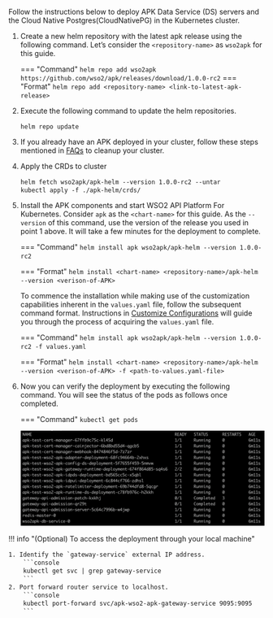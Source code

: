 
Follow the instructions below to deploy APK Data Service (DS) servers and the Cloud Native Postgres(CloudNativePG) in the Kubernetes cluster.

1. Create a new helm repository with the latest apk release using the following command. Let’s consider the ```<repository-name>``` as ```wso2apk``` for this guide.

    === "Command"
        ```
        helm repo add wso2apk https://github.com/wso2/apk/releases/download/1.0.0-rc2
        ```
    === "Format"
        ```
        helm repo add <repository-name> <link-to-latest-apk-release>
        ```
	
2. Execute the following command to update the helm repositories.

      ```console
      helm repo update
      ```

3. If you already have an APK deployed in your cluster, follow these steps mentioned in <a href="{{base_path}}/en/latest/about-apk/FAQs/#q2-how-to-uninstall-apk-from-my-cluster">FAQs</a> to cleanup your cluster.

3. Apply the CRDs to cluster

    ```console
    helm fetch wso2apk/apk-helm --version 1.0.0-rc2 --untar
    kubectl apply -f ./apk-helm/crds/
    ```

4. Install the APK components and start WSO2 API Platform For Kubernetes. Consider ```apk``` as the ```<chart-name>``` for this guide. As the ```--version``` of this command, use the version of the release you used in point 1 above. It will take a few minutes for the deployment to complete.

    === "Command"
        ```
        helm install apk wso2apk/apk-helm --version 1.0.0-rc2
        ```

    === "Format"
        ```
        helm install <chart-name> <repository-name>/apk-helm --version <verison-of-APK>
        ```
	
    To commence the installation while making use of the customization capabilities inherent in the `values.yaml` file, follow the subsequent command format. Instructions in [Customize Configurations](../setup/Customize-Configurations.md) will guide you through the process of acquiring the `values.yaml` file.

    === "Command"
        ```
        helm install apk wso2apk/apk-helm --version 1.0.0-rc2 -f values.yaml
        ```

    === "Format"
        ```
        helm install <chart-name> <repository-name>/apk-helm --version <verison-of-APK> -f <path-to-values.yaml-file>
        ```

5. Now you can verify the deployment by executing the following command. You will see the status of the pods as follows once completed.

    === "Command"
        ```
        kubectl get pods
        ```

    [![Pod Status](../assets/img/get-started/pod-status.png)](../assets/img/get-started/pod-status.png)


!!! info "(Optional) To access the deployment through your local machine"

    1. Identify the `gateway-service` external IP address.
        ```console
        kubectl get svc | grep gateway-service
        ```
    2. Port forward router service to localhost.
        ```console
        kubectl port-forward svc/apk-wso2-apk-gateway-service 9095:9095
        ```
